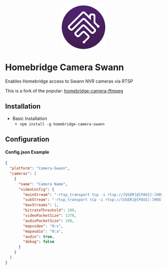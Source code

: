 <p align="center">
  <a href="https://github.com/homebridge/homebridge"><img alt="Homebridge Plugin" src="https://github.com/homebridge/branding/blob/master/logos/homebridge-color-round.svg?sanitize=true" width="140px"></a>
</p>

# Homebridge Camera Swann

Enables Homebridge access to Swann NVR cameras via RTSP

This is a fork of the popular: [homebridge-camera-ffmpeg](https://github.com/KhaosT/homebridge-camera-ffmpeg)

## Installation

- Basic Installation
  - `npm install -g homebridge-camera-swann`

## Configuration

#### Config.json Example

```json
{
  "platform": "Camera-Swann",
  "cameras": [
    {
      "name": "Camera Name",
      "videoConfig": {
        "mainStream": "-rtsp_transport tcp -i rtsp://[USER]@[PASS]:[HOST]:[PORT]/ch0[x]/0",
        "subStream": "-rtsp_transport tcp -i rtsp://[USER]@[PASS]:[HOST]:[PORT]/ch0[x]/1",
        "maxStreams": 1,
        "bitrateThreshold": 299,
        "videoPacketSize": 1378,
        "audioPacketSize": 188,
        "mapvideo": "0:v",
        "mapaudio": "0:a",
        "audio": true,
        "debug": false
      }
    }
  ]
}
```
